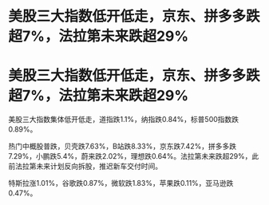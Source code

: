 # 美股三大指数低开低走，京东、拼多多跌超7%，法拉第未来跌超29%

# 美股三大指数低开低走，京东、拼多多跌超7%，法拉第未来跌超29%

美股三大指数集体低开低走，道指跌1.1%，纳指跌0.84%，标普500指数跌0.89%。

热门中概股普跌，贝壳跌7.63%，B站跌8.33%，京东跌7.42%，拼多多跌7.29%，小鹏跌5.4%，蔚来跌2.02%，理想跌0.64%。法拉第未来跌超29%，此前法拉第未来计划反向拆股，推迟新车交付时间。

特斯拉涨1.01%，谷歌跌0.87%，微软跌1.83%，苹果跌0.11%，亚马逊跌0.47%。

